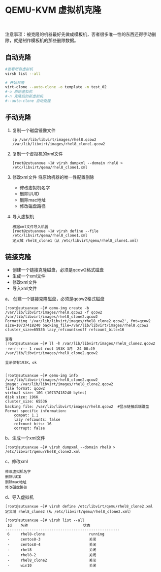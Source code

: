 # QEMU-KVM 虚拟机克隆

‍

注意事项：被克隆的机器最好先做成模板机，否者很多唯一性的东西还得手动删除，就是制作模板机的那些删除数据。

## 自动克隆

```bash
#查看所有虚拟机
virsh list --all  

# 开始科隆
virt-clone --auto-clone -o template -n test_02
#-o 原始虚拟机
#-n 克隆后的新虚拟机
#--auto-clone 自动克隆
```

## 手动克隆

1. 复制一个磁盘镜像文件

    ```
    cp /var/lib/libvirt/images/rhel8.qcow2   /var/lib/libvirt/images/rhel8_clone1.qcow2
    ```

2. 复制一个虚拟机的xml文件

    ```
    [root@zutuanxue ~]# virsh dumpxml --domain rhel8 > /etc/libvirt/qemu/rhel8_clone1.xml
    ```

3. 修改xml文件 将原始机器的唯一性配置删除

    * 修改虚拟机名字
    * 删除UUID
    * 删除mac地址
    * 修改磁盘路径

4. 导入虚拟机

    ```
    根据xml文件导入机器
    [root@zutuanxue ~]# virsh define --file /etc/libvirt/qemu/rhel8_clone1.xml 
    定义域 rhel8_clone1（从 /etc/libvirt/qemu/rhel8_clone1.xml）
    ```

## 链接克隆

- 创建一个链接克隆磁盘，必须是qcow2格式磁盘
- 生成一个xml文件
- 修改xml文件
- 导入xml文件

a、 创建一个链接克隆磁盘，必须是qcow2格式磁盘

```
[root@zutuanxue ~]# qemu-img create -b /var/lib/libvirt/images/rhel8.qcow2 -f qcow2 /var/lib/libvirt/images/rhel8_clone2.qcow2
Formatting '/var/lib/libvirt/images/rhel8_clone2.qcow2', fmt=qcow2 size=10737418240 backing_file=/var/lib/libvirt/images/rhel8.qcow2 cluster_size=65536 lazy_refcounts=off refcount_bits=16

查看
[root@zutuanxue ~]# ll -h /var/lib/libvirt/images/rhel8_clone2.qcow2 
-rw-r--r-- 1 root root 193K 3月  24 00:49 /var/lib/libvirt/images/rhel8_clone2.qcow2

显示仅有193K，ok


[root@zutuanxue ~]# qemu-img info /var/lib/libvirt/images/rhel8_clone2.qcow2 
image: /var/lib/libvirt/images/rhel8_clone2.qcow2
file format: qcow2
virtual size: 10G (10737418240 bytes)
disk size: 196K
cluster_size: 65536
backing file: /var/lib/libvirt/images/rhel8.qcow2  #显示链接后端磁盘
Format specific information:
    compat: 1.1
    lazy refcounts: false
    refcount bits: 16
    corrupt: false
```

b、生成一个xml文件

```
[root@zutuanxue ~]# virsh dumpxml --domain rhel8 > /etc/libvirt/qemu/rhel8_clone2.xml
```

c、修改xml

```
修改虚拟机名字
删除UUID
删除mac地址
修改磁盘路径
```

d、导入虚拟机

```
[root@zutuanxue ~]# virsh define /etc/libvirt/qemu/rhel8_clone2.xml
定义域 rhel8_clone2（从 /etc/libvirt/qemu/rhel8_clone2.xml）

[root@zutuanxue ~]# virsh list --all
 Id    名称                         状态
----------------------------------------------------
 6     rhel8-clone                    running
 -     centos8-3                      关闭
 -     centos8-4                      关闭
 -     rhel8                          关闭
 -     rhel8-2                        关闭
 -     rhel8_clone2                   关闭
 -     win10                          关闭
```
